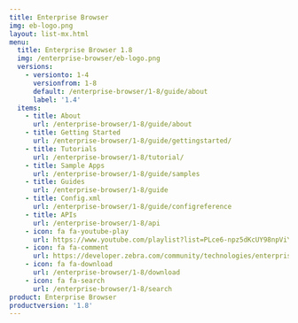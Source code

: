 ```yaml
---
title: Enterprise Browser
img: eb-logo.png
layout: list-mx.html
menu:
  title: Enterprise Browser 1.8
  img: /enterprise-browser/eb-logo.png
  versions:
    - versionto: 1-4
      versionfrom: 1-8
      default: /enterprise-browser/1-8/guide/about
      label: '1.4'
  items:
    - title: About
      url: /enterprise-browser/1-8/guide/about
    - title: Getting Started
      url: /enterprise-browser/1-8/guide/gettingstarted/
    - title: Tutorials
      url: /enterprise-browser/1-8/tutorial/
    - title: Sample Apps
      url: /enterprise-browser/1-8/guide/samples
    - title: Guides
      url: /enterprise-browser/1-8/guide
    - title: Config.xml
      url: /enterprise-browser/1-8/guide/configreference
    - title: APIs
      url: /enterprise-browser/1-8/api
    - icon: fa fa-youtube-play
      url: https://www.youtube.com/playlist?list=PLce6-npz5dKcUY98npViY6QbuL3yhAXCx
    - icon: fa fa-comment
      url: https://developer.zebra.com/community/technologies/enterprisebrowser
    - icon: fa fa-download
      url: /enterprise-browser/1-8/download
    - icon: fa fa-search
      url: /enterprise-browser/1-8/search
product: Enterprise Browser
productversion: '1.8'
---
```

